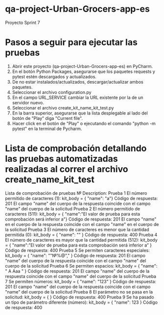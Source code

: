 # qa-project-Urban-Grocers-app-es
Proyecto Sprint 7

# Pasos a seguir para ejecutar las pruebas
1. Abrir este proyecto (qa-project-Urban-Grocers-app-es) en PyCharm.
2. En el botón Python Packages, asegurarse que los paquetes requests y pytest estén descargados y actualizados.
3. De no estar instalados/actualizados, descargar/actualizar ambos paquetes.
4. Seleccionar el archivo configuration.py
5. En el campo URL_SERVICE cambiar la URL existente por la de un servidor nuevo.
6. Seleccionar el archivo create_kit_name_kit_test.py
7. En la barra superior, asegurarse que la lista desplegable al lado del botón de "Play" diga "Current file".
8. Hacer click en el botón de "Play" o ejecutando el comando "python -m pytest" en la terminal de Pycharm.

# Lista de comprobación detallando las pruebas automatizadas realizadas al correr el archivo create_name_kit_test

Lista de comprobación de pruebas
№	Description:
Prueba 1	El número permitido de caracteres (1): kit_body = { "name": "a"}	Código de respuesta: 201 El campo "name" del cuerpo de la respuesta coincide con el campo "name" del cuerpo de la solicitud
Prueba 2	El número permitido de caracteres (511): kit_body = { "name":"El valor de prueba para esta comprobación será inferior a"}	Código de respuesta: 201 El campo "name" en el cuerpo de la respuesta coincide con el campo "name" en el cuerpo de la solicitud
Prueba 3	El número de caracteres es menor que la cantidad permitida (0): kit_body = { "name": "" }	Código de respuesta: 400
Prueba 4	El número de caracteres es mayor que la cantidad permitida (512): kit_body = { "name":"El valor de prueba para esta comprobación será inferior a” }	Código de respuesta: 400
Prueba 5	Se permiten caracteres especiales: kit_body = { "name": ""№%@"," }	Código de respuesta: 201 El campo "name" del cuerpo de la respuesta coincide con el campo "name" del cuerpo de la solicitud
Prueba 6	Se permiten espacios: kit_body = { "name": " A Aaa " }	Código de respuesta: 201 El campo "name" del cuerpo de la respuesta coincide con el campo "name" del cuerpo de la solicitud
Prueba 7	Se permiten números: kit_body = { "name": "123" }	Código de respuesta: 201 El campo "name" del cuerpo de la respuesta coincide con el campo "name" del cuerpo de la solicitud
Prueba 8	El parámetro no se pasa en la solicitud: kit_body = { }	Código de respuesta: 400
Prueba 9	Se ha pasado un tipo de parámetro diferente (número): kit_body = { "name": 123 }	Código de respuesta: 400
